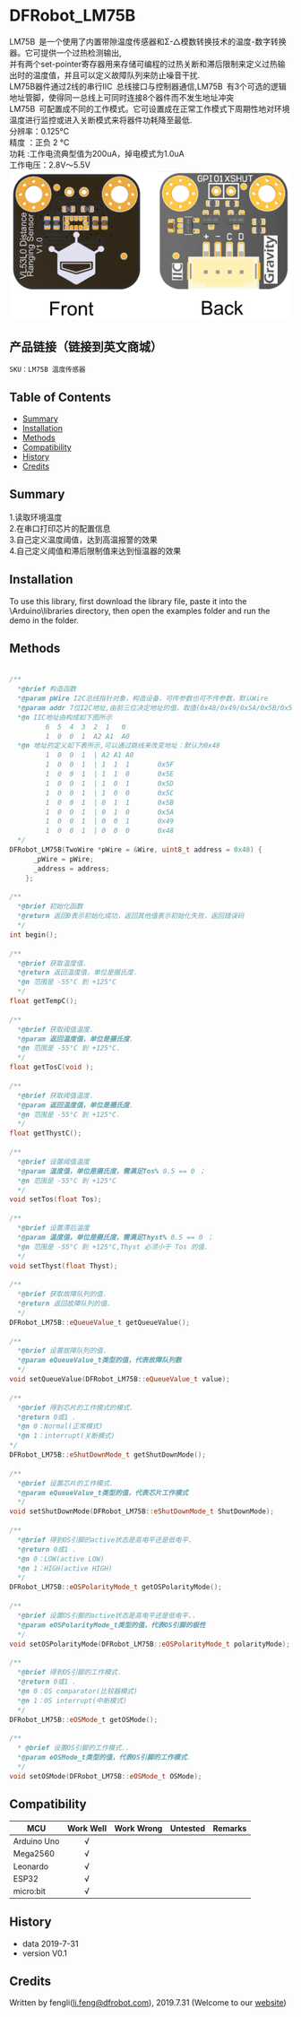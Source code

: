 # DFRobot_LM75B
LM75B 是一个使用了内置带隙温度传感器和Σ-△模数转换技术的温度-数字转换器。它可提供一个过热检测输出,<br>
并有两个set-pointer寄存器用来存储可编程的过热关断和滞后限制来定义过热输出时的温度值，并且可以定义故障队列来防止噪音干扰.<br>
LM75B器件通过2线的串行IIC 总线接口与控制器通信,LM75B 有3个可选的逻辑地址管脚，使得同一总线上可同时连接8个器件而不发生地址冲突<br>
LM75B 可配置成不同的工作模式。它可设置成在正常工作模式下周期性地对环境温度进行监控或进入关断模式来将器件功耗降至最低.<br>
  分辨率：0.125°C <br>
  精度  ：正负 2 °C <br>
  功耗  :工作电流典型值为200uA，掉电模式为1.0uA<br>
  工作电压：2.8V～5.5V<br>
![正反面svg效果图](https://github.com/ouki-wang/DFRobot_Sensor/raw/master/resources/images/SEN0245svg1.png)

## 产品链接（链接到英文商城）
    SKU：LM75B 温度传感器
   
## Table of Contents

* [Summary](#summary)
* [Installation](#installation)
* [Methods](#methods)
* [Compatibility](#compatibility)
* [History](#history)
* [Credits](#credits)

## Summary

   1.读取环境温度<br>
   2.在串口打印芯片的配置信息<br>
   3.自己定义温度阈值，达到高温报警的效果<br>
   4.自己定义阈值和滞后限制值来达到恒温器的效果<br>

## Installation

To use this library, first download the library file, paste it into the \Arduino\libraries directory, then open the examples folder and run the demo in the folder.

## Methods

```C++
    
/**
  *@brief 构造函数
  *@param pWire I2C总线指针对象，构造设备，可传参数也可不传参数，默认Wire
  *@param addr 7位I2C地址,由前三位决定地址的值，取值(0x48/0x49/0x5A/0x5B/0x5C/0x5D/0x5E/0x5F)默认0x48
  *@n IIC地址由构成如下图所示
         6  5  4  3  2  1   0
         1  0  0  1  A2 A1  A0
  *@n 地址的定义如下表所示,可以通过跳线来改变地址：默认为0x48
         1  0  0  1  | A2 A1 A0
         1  0  0  1  | 1  1  1       0x5F
         1  0  0  1  | 1  1  0       0x5E
         1  0  0  1  | 1  0  1       0x5D
         1  0  0  1  | 1  0  0       0x5C
         1  0  0  1  | 0  1  1       0x5B
         1  0  0  1  | 0  1  0       0x5A
         1  0  0  1  | 0  0  1       0x49
         1  0  0  1  | 0  0  0       0x48
  */
DFRobot_LM75B(TwoWire *pWire = &Wire, uint8_t address = 0x48) {
      _pWire = pWire;
      _address = address;
    };

/**
  *@brief 初始化函数
  *@return 返回0表示初始化成功，返回其他值表示初始化失败，返回错误码
  */
int begin();

/**
  *@brief 获取温度值.
  *@return 返回温度值，单位是摄氏度.
  *@n 范围是 -55°C 到 +125°C
  */
float getTempC();

/**
  *@brief 获取阈值温度.
  *@param 返回温度值，单位是摄氏度.
  *@n 范围是 -55°C 到 +125°C.
  */
float getTosC(void );

/**
  *@brief 获取阈值温度.
  *@param 返回温度值，单位是摄氏度.
  *@n 范围是 -55°C 到 +125°C.
  */
float getThystC();

/**
  *@brief 设置阈值温度
  *@param 温度值，单位是摄氏度，需满足Tos% 0.5 == 0 ；
  *@n 范围是 -55°C 到 +125°C
  */
void setTos(float Tos);

/**
  *@brief 设置滞后温度
  *@param 温度值，单位是摄氏度，需满足Thyst% 0.5 == 0 ；
  *@n 范围是 -55°C 到 +125°C,Thyst 必须小于 Tos 的值.
  */
void setThyst(float Thyst);

/**
  *@brief 获取故障队列的值.
  *@return 返回故障队列的值.
  */
DFRobot_LM75B::eQueueValue_t getQueueValue();

/**
  *@brief 设置故障队列的值.
  *@param eQueueValue_t类型的值，代表故障队列数
  */
void setQueueValue(DFRobot_LM75B::eQueueValue_t value);

/**
  *@brief 得到芯片的工作模式的模式.
  *@return 0或1 .
  *@n 0：Normal(正常模式)
  *@n 1：interrupt(关断模式)
*/
DFRobot_LM75B::eShutDownMode_t getShutDownMode();

/**
  *@brief 设置芯片的工作模式.
  *@param eQueueValue_t类型的值，代表芯片工作模式
  */
void setShutDownMode(DFRobot_LM75B::eShutDownMode_t ShutDownMode);

/**
  *@brief 得到OS引脚的active状态是高电平还是低电平.
  *@return 0或1 .
  *@n 0：LOW(active LOW)
  *@n 1：HIGH(active HIGH)
  */
DFRobot_LM75B::eOSPolarityMode_t getOSPolarityMode();

/**
  *@brief 设置OS引脚的active状态是高电平还是低电平..
  *@param eOSPolarityMode_t类型的值，代表OS引脚的极性
  */
void setOSPolarityMode(DFRobot_LM75B::eOSPolarityMode_t polarityMode);

/**
  *@brief 得到OS引脚的工作模式.
  *@return 0或1 .
  *@n 0：OS comparator(比较器模式)
  *@n 1：OS interrupt(中断模式)
  */
DFRobot_LM75B::eOSMode_t getOSMode();

/**
  * @brief 设置OS引脚的工作模式..
  *@param eOSMode_t类型的值，代表OS引脚的工作模式.
  */
void setOSMode(DFRobot_LM75B::eOSMode_t OSMode);
```

## Compatibility

MCU                | Work Well    | Work Wrong   | Untested    | Remarks
------------------ | :----------: | :----------: | :---------: | -----
Arduino Uno        |      √       |              |             | 
Mega2560        |      √       |              |             | 
Leonardo        |      √       |              |             | 
ESP32        |      √       |              |             | 
micro:bit        |      √       |              |             | 


## History

- data 2019-7-31
- version V0.1


## Credits

Written by fengli(li.feng@dfrobot.com), 2019.7.31 (Welcome to our [website](https://www.dfrobot.com/))





